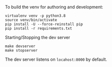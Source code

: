 To build the venv for authoring and development:
```
virtualenv venv -p python3.8
source venv/bin/activate
pip install -U --force-reinstall pip
pip install -r requirements.txt 
```

Starting/Stopping the dev server
```
make devserver 
make stopserver 
```

The dev server listens on `locahost:8000` by default.

